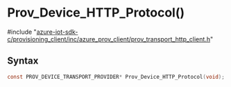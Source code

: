 # Prov_Device_HTTP_Protocol()

\#include "[azure-iot-sdk-c/provisioning_client/inc/azure_prov_client/prov_transport_http_client.h](../iot-c-ref-prov-transport-http-client-h.md)"  

## Syntax

```C
const PROV_DEVICE_TRANSPORT_PROVIDER* Prov_Device_HTTP_Protocol(void);
```


